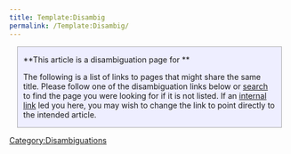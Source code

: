 ```yaml
---
title: Template:Disambig
permalink: /Template:Disambig/
---
```


<div name="Disambiguation notice" class="boilerplate metadata" id="disambig" style="background-color: #eef; margin: 0 1em; padding: 0 10px; border: 1px solid #aaa;">

**This article is a disambiguation page for **

The following is a list of links to pages that might share the same
title.
Please follow one of the disambiguation links below or
[search](Special:Search "wikilink") to find the page you were looking
for if it is not listed. If an [internal
link](Special:Whatlinkshere/{{FULLPAGENAME}} "wikilink") led you here,
you may wish to change the link to point directly to the intended
article.

</div>

<includeonly></includeonly><noinclude> </noinclude>

[Category:Disambiguations](Category:Disambiguations "wikilink")